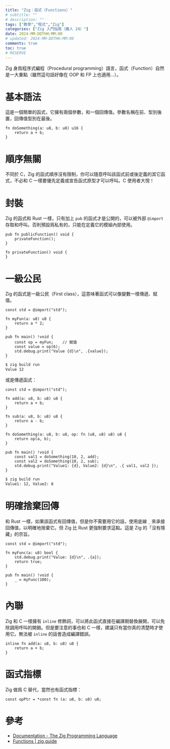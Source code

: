 ```yaml
---
title: "Zig：函式（Functions）"
# subtitle: ""
# description: ""
tags: ["教學","程式","Zig"]
categories: ["Zig 入門指南（鐵人 24）"]
date: 2024-MM-DDTHH:MM:00
# updated: 2024-MM-DDTHH:MM:00
comments: true
toc: true
# RESERVE
---
```


Zig 身爲程序式編程（Procedural programming）語言，函式（Function）自然是一大重點（雖然這句話好像在 OOP 和 FP 上也適用...）。

<!-- more -->

# 基本語法

這是一個簡單的函式，它擁有兩個參數，和一個回傳值。參數名稱在前、型別後置，回傳值型別在最後。

```zig
fn doSomething(a: u8, b: u8) u16 {
    return a + b;
}
```

# 順序無關

不同於 C，Zig 的函式順序沒有限制，你可以隨意呼叫該函式前或後定義的其它函式，不必和 C 一樣要優先定義或宣告函式原型才可以呼叫。C 使用者大悅！

# 封裝

Zig 的函式和 Rust 一樣，只有加上 `pub` 的函式才是公開的，可以被外部 `@import` 存取和呼叫。否則預設爲私有的，只能在定義它的模組內部使用。

```zig
pub fn publicFunction() void {
    privateFunction();
}

fn privateFunction() void {
}
```

# 一級公民

Zig 的函式是一級公民（First class），這意味著函式可以像變數一樣傳遞、賦值。

```zig
const std = @import("std");

fn myFun(a: u8) u8 {
    return a * 2;
}

pub fn main() !void {
    const op = myFun;    // 賦值
    const value = op(6);
    std.debug.print("Value {d}\n", .{value});
}
```

```bash
$ zig build run
Value 12
```

或是傳遞函式：

```zig
const std = @import("std");

fn add(a: u8, b: u8) u8 {
    return a + b;
}

fn sub(a: u8, b: u8) u8 {
    return a - b;
}

fn doSomething(a: u8, b: u8, op: fn (u8, u8) u8) u8 {
    return op(a, b);
}

pub fn main() !void {
    const val1 = doSomething(10, 2, add);
    const val2 = doSomething(10, 2, sub);
    std.debug.print("Value1: {d}, Value2: {d}\n", .{ val1, val2 });
}
```

```bash
$ zig build run
Value1: 12, Value2: 8
```

# 明確捨棄回傳

和 Rust 一樣，如果該函式有回傳值，但是你不需要用它的話，使用底線 `_` 來承接回傳值，以明確地捨棄它。但 Zig 比 Rust 更強制要求這點。這是 Zig 的「沒有隱藏」的宗旨。

```zig
const std = @import("std");

fn myFunc(a: u8) bool {
    std.debug.print("Value: {d}\n", .{a});
    return true;
}

pub fn main() !void {
    _ = myFunc(100);
}
```

# 內聯

Zig 和 C 一樣擁有 `inline` 修飾詞，可以將此函式直接在編譯期替換展開，可以免除調用呼叫的開銷。但是要注意的事也和 C 一樣，建議只有當你真的清楚時才使用它。無法被 `inline` 的話會造成編譯錯誤。

```zig
inline fn add(a: u8, b: u8) u8 {
    return a + b;
}
```

# 函式指標

Zig 做爲 C 替代，當然也有函式指標：

```zig
const opPtr = *const fn (a: u8, b: u8) u8;
```

# 參考

- [Documentation - The Zig Programming Language](https://ziglang.org/documentation/0.13.0/#Functions)
- [Functions | zig.guide](https://zig.guide/language-basics/functions)

